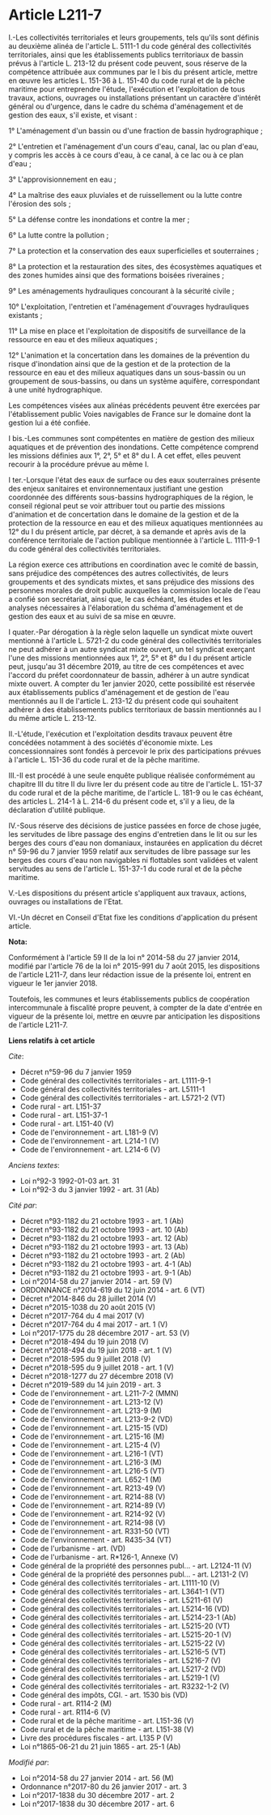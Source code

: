 # Article L211-7

I.-Les collectivités territoriales et leurs groupements, tels qu'ils sont définis au deuxième alinéa de l'article L. 5111-1
du code général des collectivités territoriales, ainsi que les établissements publics territoriaux de bassin prévus à
l'article L. 213-12 du présent code peuvent, sous réserve de la compétence attribuée aux communes par le I bis du présent
article, mettre en œuvre les articles L. 151-36 à L. 151-40 du code rural et de la pêche maritime pour entreprendre l'étude,
l'exécution et l'exploitation de tous travaux, actions, ouvrages ou installations présentant un caractère d'intérêt général
ou d'urgence, dans le cadre du schéma d'aménagement et de gestion des eaux, s'il existe, et visant : 

1° L'aménagement d'un bassin ou d'une fraction de bassin hydrographique ; 

2° L'entretien et l'aménagement d'un cours d'eau, canal, lac ou plan d'eau, y compris les accès à ce cours d'eau, à ce canal,
à ce lac ou à ce plan d'eau ; 

3° L'approvisionnement en eau ; 

4° La maîtrise des eaux pluviales et de ruissellement ou la lutte contre l'érosion des sols ; 

5° La défense contre les inondations et contre la mer ; 

6° La lutte contre la pollution ; 

7° La protection et la conservation des eaux superficielles et souterraines ; 

8° La protection et la restauration des sites, des écosystèmes aquatiques et des zones humides ainsi que des formations
boisées riveraines ; 

9° Les aménagements hydrauliques concourant à la sécurité civile ; 

10° L'exploitation, l'entretien et l'aménagement d'ouvrages hydrauliques existants ; 

11° La mise en place et l'exploitation de dispositifs de surveillance de la ressource en eau et des milieux aquatiques ; 

12° L'animation et la concertation dans les domaines de la prévention du risque d'inondation ainsi que de la gestion et de la
protection de la ressource en eau et des milieux aquatiques dans un sous-bassin ou un groupement de sous-bassins, ou dans un
système aquifère, correspondant à une unité hydrographique. 

Les compétences visées aux alinéas précédents peuvent être exercées par l'établissement public Voies navigables de France sur
le domaine dont la gestion lui a été confiée. 

I bis.-Les communes sont compétentes en matière de gestion des milieux aquatiques et de prévention des inondations. Cette
compétence comprend les missions définies aux 1°, 2°, 5° et 8° du I. A cet effet, elles peuvent recourir à la procédure
prévue au même I. 

I ter.-Lorsque l'état des eaux de surface ou des eaux souterraines présente des enjeux sanitaires et environnementaux
justifiant une gestion coordonnée des différents sous-bassins hydrographiques de la région, le conseil régional peut se voir
attribuer tout ou partie des missions d'animation et de concertation dans le domaine de la gestion et de la protection de la
ressource en eau et des milieux aquatiques mentionnées au 12° du I du présent article, par décret, à sa demande et après avis
de la conférence territoriale de l'action publique mentionnée à l'article L. 1111-9-1 du code général des collectivités
territoriales. 

La région exerce ces attributions en coordination avec le comité de bassin, sans préjudice des compétences des autres
collectivités, de leurs groupements et des syndicats mixtes, et sans préjudice des missions des personnes morales de droit
public auxquelles la commission locale de l'eau a confié son secrétariat, ainsi que, le cas échéant, les études et les
analyses nécessaires à l'élaboration du schéma d'aménagement et de gestion des eaux et au suivi de sa mise en œuvre. 

I quater.-Par dérogation à la règle selon laquelle un syndicat mixte ouvert mentionné à l'article L. 5721-2 du code général
des collectivités territoriales ne peut adhérer à un autre syndicat mixte ouvert, un tel syndicat exerçant l'une des missions
mentionnées aux 1°, 2°, 5° et 8° du I du présent article peut, jusqu'au 31 décembre 2019, au titre de ces compétences et avec
l'accord du préfet coordonnateur de bassin, adhérer à un autre syndicat mixte ouvert. A compter du 1er janvier 2020, cette
possibilité est réservée aux établissements publics d'aménagement et de gestion de l'eau mentionnés au II de l'article L.
213-12 du présent code qui souhaitent adhérer à des établissements publics territoriaux de bassin mentionnés au I du même
article L. 213-12. 

II.-L'étude, l'exécution et l'exploitation desdits travaux peuvent être concédées notamment à des sociétés d'économie mixte.
Les concessionnaires sont fondés à percevoir le prix des participations prévues à l'article L. 151-36 du code rural et de la
pêche maritime. 

III.-Il est procédé à une seule enquête publique réalisée conformément au chapitre III du titre II du livre Ier du présent
code au titre de l'article L. 151-37 du code rural et de la pêche maritime, de l'article L. 181-9 ou le cas échéant, des
articles L. 214-1 à L. 214-6 du présent code et, s'il y a lieu, de la déclaration d'utilité publique. 

IV.-Sous réserve des décisions de justice passées en force de chose jugée, les servitudes de libre passage des engins
d'entretien dans le lit ou sur les berges des cours d'eau non domaniaux, instaurées en application du décret n° 59-96 du 7
janvier 1959 relatif aux servitudes de libre passage sur les berges des cours d'eau non navigables ni flottables sont
validées et valent servitudes au sens de l'article L. 151-37-1 du code rural et de la pêche maritime. 

V.-Les dispositions du présent article s'appliquent aux travaux, actions, ouvrages ou installations de l'Etat. 

VI.-Un décret en Conseil d'Etat fixe les conditions d'application du présent article.

**Nota:**

Conformément à l'article 59 II de la loi n° 2014-58 du 27 janvier 2014, modifié par l'article 76 de la loi n° 2015-991 du 7
août 2015, les dispositions de l'article L211-7, dans leur rédaction issue de la présente loi, entrent en vigueur le 1er
janvier 2018.

Toutefois, les communes et leurs établissements publics de coopération intercommunale à fiscalité propre peuvent, à compter
de la date d'entrée en vigueur de la présente loi, mettre en œuvre par anticipation les dispositions de l'article L211-7.

**Liens relatifs à cet article**

_Cite_:

  - Décret n°59-96 du 7 janvier 1959
  - Code général des collectivités territoriales - art. L1111-9-1
  - Code général des collectivités territoriales - art. L5111-1
  - Code général des collectivités territoriales - art. L5721-2 (VT)
  - Code rural - art. L151-37
  - Code rural - art. L151-37-1
  - Code rural - art. L151-40 (V)
  - Code de l'environnement - art. L181-9 (V)
  - Code de l'environnement - art. L214-1 (V)
  - Code de l'environnement - art. L214-6 (V)

_Anciens textes_:

  - Loi n°92-3 1992-01-03 art. 31
  - Loi n°92-3 du 3 janvier 1992 - art. 31 (Ab)

_Cité par_:

  - Décret n°93-1182 du 21 octobre 1993 - art. 1 (Ab)
  - Décret n°93-1182 du 21 octobre 1993 - art. 10 (Ab)
  - Décret n°93-1182 du 21 octobre 1993 - art. 12 (Ab)
  - Décret n°93-1182 du 21 octobre 1993 - art. 13 (Ab)
  - Décret n°93-1182 du 21 octobre 1993 - art. 2 (Ab)
  - Décret n°93-1182 du 21 octobre 1993 - art. 4-1 (Ab)
  - Décret n°93-1182 du 21 octobre 1993 - art. 9-1 (Ab)
  - Loi n°2014-58 du 27 janvier 2014 - art. 59 (V)
  - ORDONNANCE n°2014-619 du 12 juin 2014 - art. 6 (VT)
  - Décret n°2014-846 du 28 juillet 2014 (V)
  - Décret n°2015-1038 du 20 août 2015 (V)
  - Décret n°2017-764 du 4 mai 2017 (V)
  - Décret n°2017-764 du 4 mai 2017 - art. 1 (V)
  - Loi n°2017-1775 du 28 décembre 2017 - art. 53 (V)
  - Décret n°2018-494 du 19 juin 2018 (V)
  - Décret n°2018-494 du 19 juin 2018 - art. 1 (V)
  - Décret n°2018-595 du 9 juillet 2018 (V)
  - Décret n°2018-595 du 9 juillet 2018 - art. 1 (V)
  - Décret n°2018-1277 du 27 décembre 2018 (V)
  - Décret n°2019-589 du 14 juin 2019 - art. 3
  - Code de l'environnement - art. L211-7-2 (MMN)
  - Code de l'environnement - art. L213-12 (V)
  - Code de l'environnement - art. L213-9 (M)
  - Code de l'environnement - art. L213-9-2 (VD)
  - Code de l'environnement - art. L215-15 (VD)
  - Code de l'environnement - art. L215-16 (M)
  - Code de l'environnement - art. L215-4 (V)
  - Code de l'environnement - art. L216-1 (VT)
  - Code de l'environnement - art. L216-3 (M)
  - Code de l'environnement - art. L216-5 (VT)
  - Code de l'environnement - art. L652-1 (M)
  - Code de l'environnement - art. R213-49 (V)
  - Code de l'environnement - art. R214-88 (V)
  - Code de l'environnement - art. R214-89 (V)
  - Code de l'environnement - art. R214-92 (V)
  - Code de l'environnement - art. R214-98 (V)
  - Code de l'environnement - art. R331-50 (VT)
  - Code de l'environnement - art. R435-34 (VT)
  - Code de l'urbanisme - art. (VD)
  - Code de l'urbanisme - art. R*126-1, Annexe (V)
  - Code général de la propriété des personnes publ... - art. L2124-11 (V)
  - Code général de la propriété des personnes publ... - art. L2131-2 (V)
  - Code général des collectivités territoriales - art. L1111-10 (V)
  - Code général des collectivités territoriales - art. L3641-1 (VT)
  - Code général des collectivités territoriales - art. L5211-61 (V)
  - Code général des collectivités territoriales - art. L5214-16 (VD)
  - Code général des collectivités territoriales - art. L5214-23-1 (Ab)
  - Code général des collectivités territoriales - art. L5215-20 (VT)
  - Code général des collectivités territoriales - art. L5215-20-1 (V)
  - Code général des collectivités territoriales - art. L5215-22 (V)
  - Code général des collectivités territoriales - art. L5216-5 (VT)
  - Code général des collectivités territoriales - art. L5216-7 (V)
  - Code général des collectivités territoriales - art. L5217-2 (VD)
  - Code général des collectivités territoriales - art. L5219-1 (V)
  - Code général des collectivités territoriales - art. R3232-1-2 (V)
  - Code général des impôts, CGI. - art. 1530 bis (VD)
  - Code rural - art. R114-2 (M)
  - Code rural - art. R114-6 (V)
  - Code rural et de la pêche maritime - art. L151-36 (V)
  - Code rural et de la pêche maritime - art. L151-38 (V)
  - Livre des procédures fiscales - art. L135 P (V)
  - Loi n°1865-06-21 du 21 juin 1865 - art. 25-1 (Ab)

_Modifié par_:

  - Loi n°2014-58 du 27 janvier 2014 - art. 56 (M)
  - Ordonnance n°2017-80 du 26 janvier 2017 - art. 3
  - Loi n°2017-1838 du 30 décembre 2017 - art. 2
  - Loi n°2017-1838 du 30 décembre 2017 - art. 6
